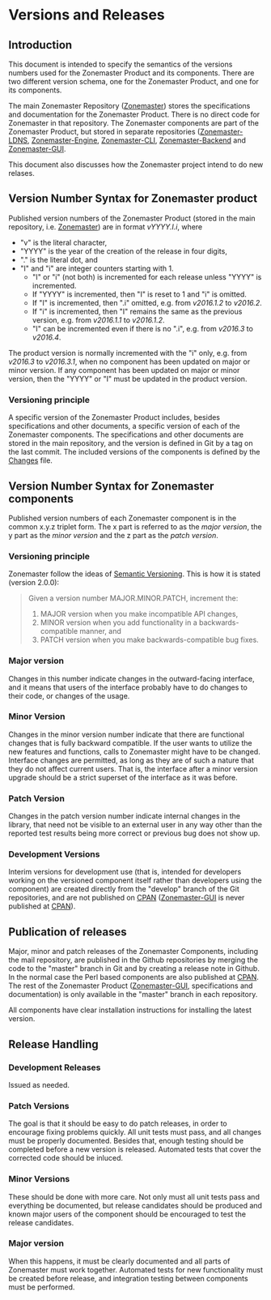 # Versions and Releases

## Introduction

This document is intended to specify the semantics of the versions numbers used for the Zonemaster Product and its
components. There are two different version schema, one for the Zonemaster Product, and one for its components.

The main Zonemaster Repository ([Zonemaster]) stores the specifications
and documentation for the Zonemaster Product. There is no direct code for Zonemaster in that repository. The Zonemaster
components are part of the Zonemaster Product, but stored in separate repositories 
([Zonemaster-LDNS], [Zonemaster-Engine], [Zonemaster-CLI], [Zonemaster-Backend] and [Zonemaster-GUI]. 

This document also discusses how the Zonemaster project intend to do new relases.

## Version Number Syntax for Zonemaster product

Published version numbers of the Zonemaster Product (stored in the main repository, i.e. [Zonemaster]) are in format 
_vYYYY.I.i_, where 
* "v" is the literal character, 
* "YYYY" is the year of the creation of the release in four digits, 
* "." is the literal dot, and 
* "I" and "i" are integer counters starting with 1. 
  * "I" or "i" (not both) is incremented for each release unless "YYYY" is incremented.
  * If "YYYY" is incremented, then "I" is reset to 1 and "i" is omitted. 
  * If "I" is incremented, then ".i" omitted, e.g. from _v2016.1.2_ to _v2016.2_. 
  * If "i" is incremented, then "I" remains the same as the previous version, e.g. from _v2016.1.1_ to _v2016.1.2_. 
  * "I" can be incremented even if there is no ".i", e.g. from _v2016.3_ to _v2016.4_.

The product version is normally incremented with the "i" only, e.g. from _v2016.3_ to _v2016.3.1_, when no component has
been updated on major or minor version. If any component has been updated on major or minor version, then the "YYYY" or 
"I" must be updated in the product version.

### Versioning principle

A specific version of the Zonemaster Product includes, besides specifications and other documents, a specific
version of each of the Zonemaster components. The specifications and other documents are stored in the main
repository, and the version is defined in Git by a tag on the last commit. The included versions of the components is
defined by the [Changes][Zonemaster-Changes] file.

## Version Number Syntax for Zonemaster components

Published version numbers of each Zonemaster component is in the common x.y.z triplet form. The x part is referred to
as the _major version_, the y part as the _minor version_ and the z part as the _patch version_. 

### Versioning principle

Zonemaster follow the ideas of [Semantic Versioning]. This is how it is stated (version 2.0.0):

>Given a version number MAJOR.MINOR.PATCH, increment the:
>1. MAJOR version when you make incompatible API changes,
>2. MINOR version when you add functionality in a backwards-compatible manner, and
>3. PATCH version when you make backwards-compatible bug fixes.

### Major version

Changes in this number indicate changes in the outward-facing interface, and it means that users of 
the interface probably have to do changes to their code, or changes of the usage.

### Minor Version

Changes in the minor version number indicate that there are functional changes that is fully backward compatible.
If the user wants to utilize the new features and functions, calls to Zonemaster might have to be changed.
Interface changes are permitted, as long as they
are of such a nature that they do not affect current users. That is, the interface after a minor version upgrade should be
a strict superset of the interface as it was before.

### Patch Version

Changes in the patch version number indicate internal changes in the library, that need not be visible to an external user
in any way other than the reported test results being more correct or previous bug does not show up.

### Development Versions

Interim versions for development use (that is, intended for developers working on the versioned component itself rather 
than developers using the component) are created directly from the "develop" branch of the Git repositories, and are 
not published on [CPAN] ([Zonemaster-GUI] is never published at [CPAN]).

## Publication of releases

Major, minor and patch releases of the Zonemaster Components, including the mail repository, are published in the Github
repositories by merging the code to the "master" branch in Git and by creating a release note in Github. In the normal
case the Perl based components are also published at [CPAN]. The rest of the Zonemaster Product 
([Zonemaster-GUI], specifications and documentation) is only available in the "master" branch in each repository.

All components have clear installation instructions for installing the latest version.

## Release Handling

### Development Releases

Issued as needed.

### Patch Versions

The goal is that it should be easy to do patch releases, in order to encourage fixing problems quickly. All unit tests 
must pass, and all changes must be properly documented. Besides that, enough testing should be completed before a new
version is released. Automated tests that cover the corrected code should be inluced.

### Minor Versions

These should be done with more care. Not only must all unit tests pass and everything be documented, but release 
candidates should be produced and known major users of the component should be encouraged to test the release 
candidates.

### Major version

When this happens, it must be clearly documented and all parts of Zonemaster must work together. Automated tests for new
functionality must be created before release, and integration testing between components must be performed.


[CPAN]:                       https://www.cpan.org/
[Semantic Versioning]:        https://semver.org/
[Zonemaster-Backend]:         https://github.com/zonemaster/zonemaster-backend
[Zonemaster-CLI]:             https://github.com/zonemaster/zonemaster-cli
[Zonemaster-Changes]:         https://github.com/zonemaster/zonemaster/blob/master/Changes
[Zonemaster-Engine]:          https://github.com/zonemaster/zonemaster-engine
[Zonemaster-GUI package file]:https://github.com/zonemaster/zonemaster-gui/blob/master/package.json
[Zonemaster-GUI]:             https://github.com/zonemaster/zonemaster-gui
[Zonemaster-LDNS]:            https://github.com/zonemaster/zonemaster-ldns
[Zonemaster]:                 https://github.com/zonemaster/zonemaster
